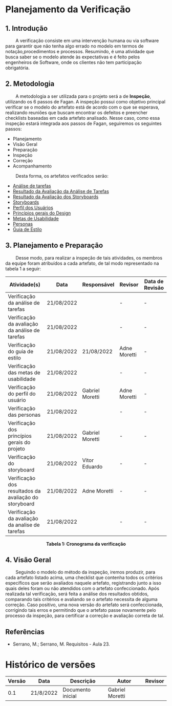 # Planejamento da Verificação

## 1. Introdução
&emsp;&emsp; A verificação consiste em uma intervenção humana ou via software para garantir que não tenha algo errado no modelo em termos de notação,procedimentos e processos. Resumindo, é uma atividade que busca saber se o modelo atende às expectativas e é feito pelos engenheiros de Software, onde os clientes não tem participação obrigatória.

## 2. Metodologia

&emsp;&emsp; A metodologia a ser utilizada para o projeto será a de **Inspeção**, utilizando os 6 passos de Fagan. A inspeção possui como objetivo principal verificar se o modelo do artefato está de acordo com o que se esperava, realizando reuniões que buscam encontrar os defeitos e preencher checklists baseadas em cada artefato analisado. Nesse caso, como essa inspeção estará integrada aos passos de Fagan, seguiremos os seguintes passos:

- Planejamento
- Visão Geral
- Preparação
- Inspeção
- Correção
- Acompanhamento

&emsp;&emsp; Desta forma, os artefatos verificados serão:

- [Análise de tarefas](analiseRequisitos/analiseTarefas.md)
- [Resultado da Avaliação da Análise de Tarefas](design/Fase1/relatoAvaliacao.md)
- [Resultado da Avaliação dos Storyboards](design/Fase1/relatoAvaliacao.md)
- [Storyboards](design/Fase1/storyboard.md)
- [Perfil dos Usuários](analiseRequisitos/perfilUsuario.md)
- [Princípios gerais do Design](analiseRequisitos/principios_gerais.md)
- [Metas de Usabilidade](analiseRequisitos/metas_usabilidade.md)
- [Personas](analiseRequisitos/personas.md)
- [Guia de Estilo](analiseRequisitos/guiaEstilo.md)

## 3. Planejamento e Preparação
&emsp;&emsp; Desse modo, para realizar a inspeção de tais atividades, os membros da equipe foram atribuídos a cada artefato, de tal modo representado na tabela 1 a seguir:

|Atividade(s) | Data  | Responsável | Revisor | Data de Revisão |
|------------ | ------- | ----------| ------- | --------------- |
| Verificação da análise de tarefas | 21/08/2022 |  | - |- |
| Verificação da avaliação da análise de tarefas | 21/08/2022 |  | - |- |
| Verificação do guia de estilo | 21/08/2022 | 21/08/2022 | Adne Moretti |- |
| Verificação das metas de usabilidade | 21/08/2022 |  | - |- |
| Verificação do perfil do usuário | 21/08/2022 | Gabriel Moretti | Adne Moretti |- |
| Verificação das personas | 21/08/2022 |  | - | - |
| Verificação dos princípios gerais do projeto | 21/08/2022 | Gabriel Moretti | - |- |
| Verificação do storyboard | 21/08/2022 | Vitor Eduardo | - | - |
| Verificação dos resultados da avaliação do storyboard | 21/08/2022 | Adne Moretti | - | - |
| Verificação da avaliação da analise de tarefas | 21/08/2022 |  | - |- |

<figcaption align='center'>
    <b>Tabela 1: Cronograma da verificação </b>
</figcaption>

## 4. Visão Geral
&emsp;&emsp; Seguindo o modelo do método da inspeção, iremos produzir, para cada artefato listado acima, uma checklist que contenha todos os critérios específicos que serão avaliados naquele artefato, registrando junto a isso quais deles foram ou não atendidos com o artefato confeccionado. Após realizada tal verificação, será feita a análise dos resultados obtidos, comparando tais critérios e avaliando se o artefato necessita de alguma correção. Caso positivo, uma nova versão do artefato será confeccionada, corrigindo tais erros e permitindo que o artefato passe novamente pelo processo da inspeção, para certificar a correção e avaliação correta de tal.

## Referências
- Serrano, M.; Serrano, M. Requisitos - Aula 23.

# Histórico de versões

|Versão|Data|Descrição | Autor|Revisor|
|------|----|--------- |-----|-------|
|0.1|21/8/2022|Documento inicial| Gabriel Moretti|  |
